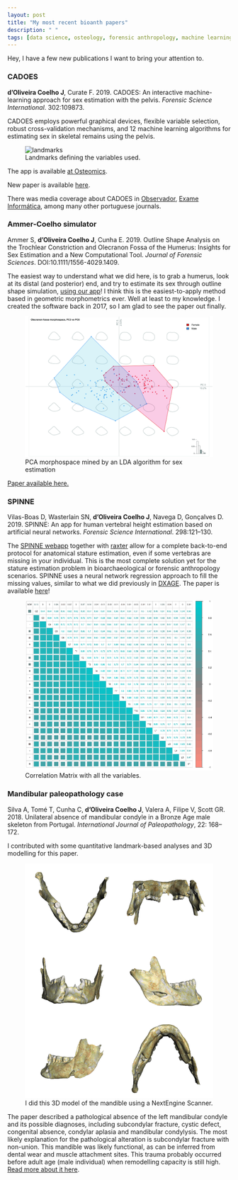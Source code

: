 ```yaml
---
layout: post
title: "My most recent bioanth papers"
description: " "
tags: [data science, osteology, forensic anthropology, machine learning, paleopathology, quantitative analysis, stature, sex estimation, geometric morphometrics]
---
```


Hey, I have a few new publications I want to bring your attention to.

<h3>CADOES</h3>

**d’Oliveira Coelho J**, Curate F. 2019. CADOES: An interactive machine-learning approach for sex estimation with the pelvis. *Forensic Science International*. 302:109873.

CADOES employs powerful graphical devices, flexible variable selection, robust cross-validation mechanisms, and 12 machine learning algorithms for estimating sex in skeletal remains using the pelvis.

<figure>
	<img src="http://osteomics.com/CADOES/LANDMARKS.png" alt="landmarks">
	<figcaption>Landmarks defining the variables used.</figcaption>
</figure>

The app is available <a href = "http://osteomics.com/CADOES/" target="_blank">at Osteomics</a>.

New paper is available <a href = "https://www.sciencedirect.com/science/article/pii/S0379073819302890" target="_blank">here</a>.

There was media coverage about CADOES in <a href = "https://observador.pt/2019/07/29/investigadores-portugueses-criam-software-que-facilita-identificacao-do-sexo-de-esqueletos-humanos/" target="_blank">Observador</a>, <a href = "http://exameinformatica.sapo.pt/noticias/ciencia/2019-07-29-Investigadores-de-Coimbra-criam-aplicacao-que-revela-sexo-de-esqueletos" target="_blank">Exame Informática</a>, among many other portuguese journals.

<h3>Ammer-Coelho simulator</h3>

Ammer S, **d’Oliveira Coelho J**, Cunha E. 2019. Outline Shape Analysis on the Trochlear Constriction and Olecranon Fossa of the Humerus: Insights for Sex Estimation and a New Computational Tool. *Journal of Forensic Sciences*. DOI:10.1111/1556-4029.1409.

The easiest way to understand what we did here, is to grab a humerus, look at its distal (and posterior) end, and try to estimate its sex through outline shape simulation, <a href = "http://osteomics.com/Ammer-Coelho/" target="_blank">using our app</a>! I think this is the easiest-to-apply method based in geometric morphometrics ever. Well at least to my knowledge. I created the software back in 2017, so I am glad to see the paper out finally.

<figure>
	<img src="/images/Ammer-CoelhoPCA.jpg" alt="PCA separation">
	<figcaption>PCA morphospace mined by an LDA algorithm for sex estimation</figcaption>
</figure>

<a href = "https://onlinelibrary.wiley.com/doi/abs/10.1111/1556-4029.14096" target="_blank">Paper available here.</a>

<h3>SPINNE</h3>

Vilas-Boas D, Wasterlain SN, **d’Oliveira Coelho J**, Navega D, Gonçalves D. 2019. SPINNE: An app for human vertebral height estimation based on artificial neural networks. 
*Forensic Science International*. 298:121–130.

The <a href = "http://osteomics.com/SPINNE/" target="_blank">SPINNE webapp</a> together with <a href="http://osteomics.com/raxter/" target="_blank">raxter</a> allow for a complete back-to-end protocol for anatomical stature estimation, even if some vertebras are missing in your individual. This is the most complete solution yet for the stature estimation problem in bioarchaeological or forensic anthropology scenarios. SPINNE uses a neural network regression approach to fill the missing values, similar to what we did previously in <a href = "http://osteomics.com/DXAGE/" target="_blank">DXAGE</a>. The paper is available <a href = "https://www.ncbi.nlm.nih.gov/pubmed/30897448" target="_blank">here</a>!

<figure>
	<img src="/images/SPINNE_CM.png" alt="correlation matrix">
	<figcaption>Correlation Matrix with all the variables.</figcaption>
</figure>

<h3>Mandibular paleopathology case</h3>

Silva A, Tomé T, Cunha C, **d’Oliveira Coelho J**, Valera A, Filipe V, Scott GR. 2018. Unilateral absence of mandibular condyle in a Bronze Age male skeleton from Portugal. *International Journal of Paleopathology*, 22: 168–172.

I contributed with some quantitative landmark-based analyses and 3D modelling for this paper.

<figure>
	<img src="/images/dice_view.png" alt="dice view">
	<figcaption>I did this 3D model of the mandible using a NextEngine Scanner.</figcaption>
</figure>

The paper described a pathological absence of the left mandibular condyle and its possible diagnoses, including subcondylar fracture, cystic defect, congenital absence, condylar aplasia and mandibular condylysis. The most likely explanation for the pathological alteration is subcondylar fracture with non-union. This mandible was likely functional, as can be inferred from dental wear and muscle attachment sites. This trauma probably occurred before adult age (male individual) when remodelling capacity is still high. <a href = "https://www.sciencedirect.com/science/article/abs/pii/S1879981717301572" target="_blank">Read more about it here</a>.